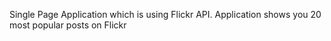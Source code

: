 Single Page Application which is using Flickr API.
Application shows you 20 most popular posts on Flickr